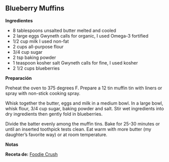 ## Blueberry Muffins

**Ingredientes**

- 8 tablespoons unsalted butter melted and cooled
- 2 large eggs Gwyneth calls for organic, I used Omega-3 fortified
- 1/2 cup milk I used non-fat
- 2 cups all-purpose flour
- 3/4 cup sugar
- 2 tsp baking powder
- 1 teaspoon kosher salt Gwyneth calls for fine, I used kosher
- 2 1/2 cups blueberries

**Preparación**

Preheat the oven to 375 degrees F. Prepare a 12 tin muffin tin with liners or spray with non-stick cooking spray.

Whisk together the butter, eggs and milk in a medium bowl. In a large bowl, whisk flour, 3/4 cup sugar, baking powder and salt. Stir wet ingredients into dry ingredients then gently fold in blueberries. 

Divide the batter evenly among the muffin tins. Bake for 25-30 minutes or until an inserted toothpick tests clean. Eat warm with more butter (my daughter’s favorite way) or at room temperature.

**Notas**



**Receta de:** [Foodie Crush](https://www.foodiecrush.com/craving-6-blueberry-muffin-esque-recipes/)
